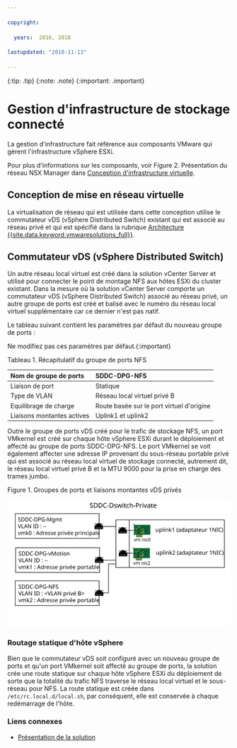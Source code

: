 ```yaml
---

copyright:

  years:  2016, 2018

lastupdated: "2018-11-13"

---
```


{:tip: .tip}
{:note: .note}
{:important: .important}

# Gestion d'infrastructure de stockage connecté

La gestion d'infrastructure fait référence aux composants VMware qui gèrent l'infrastructure vSphere ESXi.

Pour plus d'informations sur les composants, voir Figure 2. Présentation du réseau NSX Manager dans [Conception d'infrastructure virtuelle](../solution/design_virtualinfrastructure.html).

## Conception de mise en réseau virtuelle

La virtualisation de réseau qui est utilisée dans cette conception utilise le commutateur vDS (vSphere Distributed Switch) existant qui est associé au réseau privé et qui est spécifié dans la rubrique [Architecture {{site.data.keyword.vmwaresolutions_full}}](../solution/solution_overview.html).

## Commutateur vDS (vSphere Distributed Switch)

Un autre réseau local virtuel est créé dans la solution vCenter Server et utilisé pour connecter le point de montage NFS aux hôtes ESXi du cluster existant. Dans la mesure où la solution vCenter Server comporte un commutateur vDS (vSphere Distributed Switch) associé au réseau privé, un autre groupe de ports est créé et balisé avec le numéro du réseau local virtuel supplémentaire car ce dernier n'est pas natif.

Le tableau suivant contient les paramètres par défaut du nouveau groupe de ports :

Ne modifiez pas ces paramètres par défaut.{:important}

Tableau 1. Récapitulatif du groupe de ports NFS

| Nom de groupe de ports | SDDC-DPG-NFS |
|:--------------- |:------------ |
| Liaison de port | Statique |
| Type de VLAN | Réseau local virtuel privé B |
| Equilibrage de charge | Route basée sur le port virtuel d'origine |
| Liaisons montantes actives | Uplink1 et uplink2 |

Outre le groupe de ports vDS créé pour le trafic de stockage NFS, un port VMkernel est créé sur chaque hôte vSphere ESXi durant le déploiement et affecté au groupe de ports SDDC-DPG-NFS. Le port VMkernel se voit également affecter une adresse IP provenant du sous-réseau portable privé qui est associé au réseau local virtuel de stockage connecté, autrement dit, le réseau local virtuel privé B et la MTU 9000 pour la prise en charge des trames jumbo.

Figure 1. Groupes de ports et liaisons montantes vDS privés

![Groupes de ports et liaisons montantes vDS privés](private_vds_portgroups_and_uplinks.svg "Groupes de ports et liaisons montantes vDS privés")

### Routage statique d'hôte vSphere

Bien que le commutateur vDS soit configuré avec un nouveau groupe de ports et qu'un port VMkernel soit affecté au groupe de ports, la solution crée une route statique sur chaque hôte vSphere ESXi du déploiement de sorte que la totalité du trafic NFS traverse le réseau local virtuel et le sous-réseau pour NFS. La route statique est créée dans `/etc/rc.local.d/local.sh`, par conséquent, elle est conservée à chaque redémarrage de l'hôte.

### Liens connexes

* [Présentation de la solution](../solution/solution_overview.html)
